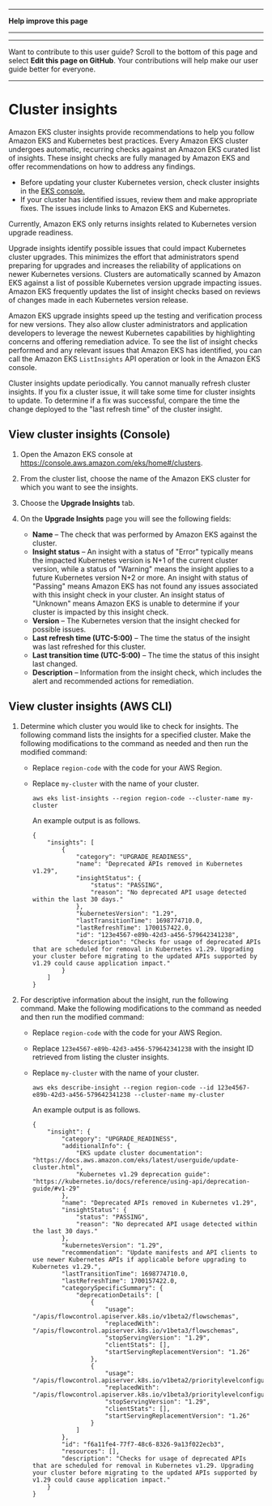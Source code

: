 --------

 **Help improve this page** 

--------

--------

Want to contribute to this user guide? Scroll to the bottom of this page and select **Edit this page on GitHub**\. Your contributions will help make our user guide better for everyone\.

--------

# Cluster insights<a name="cluster-insights"></a>

Amazon EKS cluster insights provide recommendations to help you follow Amazon EKS and Kubernetes best practices\. Every Amazon EKS cluster undergoes automatic, recurring checks against an Amazon EKS curated list of insights\. These insight checks are fully managed by Amazon EKS and offer recommendations on how to address any findings\.
+ Before updating your cluster Kubernetes version, check cluster insights in the [EKS console\.](https://console.aws.amazon.com/eks/home#/clusters) 
+ If your cluster has identified issues, review them and make appropriate fixes\. The issues include links to Amazon EKS and Kubernetes\.

Currently, Amazon EKS only returns insights related to Kubernetes version upgrade readiness\.

Upgrade insights identify possible issues that could impact Kubernetes cluster upgrades\. This minimizes the effort that administrators spend preparing for upgrades and increases the reliability of applications on newer Kubernetes versions\. Clusters are automatically scanned by Amazon EKS against a list of possible Kubernetes version upgrade impacting issues\. Amazon EKS frequently updates the list of insight checks based on reviews of changes made in each Kubernetes version release\.

Amazon EKS upgrade insights speed up the testing and verification process for new versions\. They also allow cluster administrators and application developers to leverage the newest Kubernetes capabilities by highlighting concerns and offering remediation advice\. To see the list of insight checks performed and any relevant issues that Amazon EKS has identified, you can call the Amazon EKS `ListInsights` API operation or look in the Amazon EKS console\.

Cluster insights update periodically\. You cannot manually refresh cluster insights\. If you fix a cluster issue, it will take some time for cluster insights to update\. To determine if a fix was successful, compare the time the change deployed to the "last refresh time" of the cluster insight\.

## View cluster insights \(Console\)<a name="cluster-insights-console"></a>

1. Open the Amazon EKS console at [https://console\.aws\.amazon\.com/eks/home\#/clusters](https://console.aws.amazon.com/eks/home#/clusters)\.

1. From the cluster list, choose the name of the Amazon EKS cluster for which you want to see the insights\.

1. Choose the **Upgrade Insights** tab\.

1. On the **Upgrade Insights** page you will see the following fields:
   +  **Name** – The check that was performed by Amazon EKS against the cluster\.
   +  **Insight status** – An insight with a status of "Error" typically means the impacted Kubernetes version is N\+1 of the current cluster version, while a status of "Warning" means the insight applies to a future Kubernetes version N\+2 or more\. An insight with status of "Passing" means Amazon EKS has not found any issues associated with this insight check in your cluster\. An insight status of "Unknown" means Amazon EKS is unable to determine if your cluster is impacted by this insight check\.
   +  **Version** – The Kubernetes version that the insight checked for possible issues\.
   +  **Last refresh time \(UTC\-5:00\)** – The time the status of the insight was last refreshed for this cluster\.
   +  **Last transition time \(UTC\-5:00\)** – The time the status of this insight last changed\.
   +  **Description** – Information from the insight check, which includes the alert and recommended actions for remediation\.

## View cluster insights \(AWS CLI\)<a name="cluster-insights-cli"></a>

1. Determine which cluster you would like to check for insights\. The following command lists the insights for a specified cluster\. Make the following modifications to the command as needed and then run the modified command:
   + Replace ` region-code ` with the code for your AWS Region\.
   + Replace ` my-cluster ` with the name of your cluster\.

     ```
     aws eks list-insights --region region-code --cluster-name my-cluster
     ```

     An example output is as follows\.

     ```
     {
         "insights": [
             {
                 "category": "UPGRADE_READINESS",
                 "name": "Deprecated APIs removed in Kubernetes v1.29",
                 "insightStatus": {
                     "status": "PASSING",
                     "reason": "No deprecated API usage detected within the last 30 days."
                 },
                 "kubernetesVersion": "1.29",
                 "lastTransitionTime": 1698774710.0,
                 "lastRefreshTime": 1700157422.0,
                 "id": "123e4567-e89b-42d3-a456-579642341238",
                 "description": "Checks for usage of deprecated APIs that are scheduled for removal in Kubernetes v1.29. Upgrading your cluster before migrating to the updated APIs supported by v1.29 could cause application impact."
             }
         ]
     }
     ```

1. For descriptive information about the insight, run the following command\. Make the following modifications to the command as needed and then run the modified command:
   + Replace ` region-code ` with the code for your AWS Region\.
   + Replace ` 123e4567-e89b-42d3-a456-579642341238 ` with the insight ID retrieved from listing the cluster insights\.
   + Replace ` my-cluster ` with the name of your cluster\.

     ```
     aws eks describe-insight --region region-code --id 123e4567-e89b-42d3-a456-579642341238 --cluster-name my-cluster
     ```

     An example output is as follows\.

     ```
     {
         "insight": {
             "category": "UPGRADE_READINESS",
             "additionalInfo": {
                 "EKS update cluster documentation": "https://docs.aws.amazon.com/eks/latest/userguide/update-cluster.html",
                 "Kubernetes v1.29 deprecation guide": "https://kubernetes.io/docs/reference/using-api/deprecation-guide/#v1-29"
             },
             "name": "Deprecated APIs removed in Kubernetes v1.29",
             "insightStatus": {
                 "status": "PASSING",
                 "reason": "No deprecated API usage detected within the last 30 days."
             },
             "kubernetesVersion": "1.29",
             "recommendation": "Update manifests and API clients to use newer Kubernetes APIs if applicable before upgrading to Kubernetes v1.29.",
             "lastTransitionTime": 1698774710.0,
             "lastRefreshTime": 1700157422.0,
             "categorySpecificSummary": {
                 "deprecationDetails": [
                     {
                         "usage": "/apis/flowcontrol.apiserver.k8s.io/v1beta2/flowschemas",
                         "replacedWith": "/apis/flowcontrol.apiserver.k8s.io/v1beta3/flowschemas",
                         "stopServingVersion": "1.29",
                         "clientStats": [],
                         "startServingReplacementVersion": "1.26"
                     },
                     {
                         "usage": "/apis/flowcontrol.apiserver.k8s.io/v1beta2/prioritylevelconfigurations",
                         "replacedWith": "/apis/flowcontrol.apiserver.k8s.io/v1beta3/prioritylevelconfigurations",
                         "stopServingVersion": "1.29",
                         "clientStats": [],
                         "startServingReplacementVersion": "1.26"
                     }
                 ]
             },
             "id": "f6a11fe4-77f7-48c6-8326-9a13f022ecb3",
             "resources": [],
             "description": "Checks for usage of deprecated APIs that are scheduled for removal in Kubernetes v1.29. Upgrading your cluster before migrating to the updated APIs supported by v1.29 could cause application impact."
         }
     }
     ```